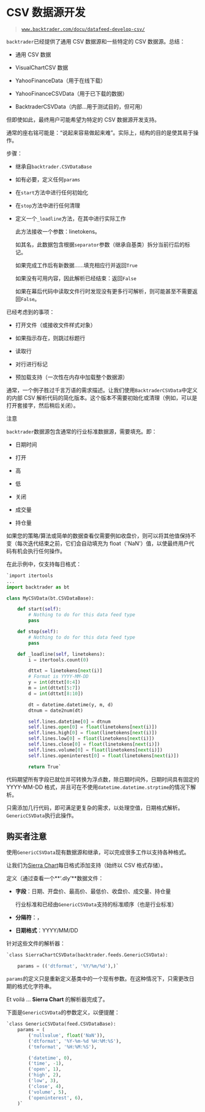 # CSV 数据源开发

> [`www.backtrader.com/docu/datafeed-develop-csv/`](https://www.backtrader.com/docu/datafeed-develop-csv/)

`backtrader`已经提供了通用 CSV 数据源和一些特定的 CSV 数据源。总结：

+   通用 CSV 数据

+   VisualChartCSV 数据

+   YahooFinanceData（用于在线下载）

+   YahooFinanceCSVData（用于已下载的数据）

+   BacktraderCSVData（内部…用于测试目的，但可用）

但即使如此，最终用户可能希望为特定的 CSV 数据源开发支持。

通常的座右铭可能是：“说起来容易做起来难”。实际上，结构的目的是使其易于操作。

步骤：

+   继承自`backtrader.CSVDataBase`

+   如有必要，定义任何`params`

+   在`start`方法中进行任何初始化

+   在`stop`方法中进行任何清理

+   定义一个`_loadline`方法，在其中进行实际工作

    此方法接收一个参数：linetokens。

    如其名，此数据包含根据`separator`参数（继承自基类）拆分当前行后的标记。

    如果完成工作后有新数据……填充相应行并返回`True`

    如果没有可用内容，因此解析已经结束：返回`False`

    如果在幕后代码中读取文件行时发现没有更多行可解析，则可能甚至不需要返回`False`。

已经考虑到的事项：

+   打开文件（或接收文件样式对象）

+   如果指示存在，则跳过标题行

+   读取行

+   对行进行标记

+   预加载支持（一次性在内存中加载整个数据源）

通常，一个例子胜过千言万语的需求描述。让我们使用`BacktraderCSVData`中定义的内部 CSV 解析代码的简化版本。这个版本不需要初始化或清理（例如，可以是打开套接字，然后稍后关闭）。

注意

`backtrader`数据源包含通常的行业标准数据源，需要填充。即：

+   日期时间

+   打开

+   高

+   低

+   关闭

+   成交量

+   持仓量

如果您的策略/算法或简单的数据查看仅需要例如收盘价，则可以将其他值保持不变（每次迭代结束之前，它们会自动填充为 float（'NaN'）值，以使最终用户代码有机会执行任何操作。

在此示例中，仅支持每日格式：

```py
`import itertools
...
import backtrader as bt

class MyCSVData(bt.CSVDataBase):

    def start(self):
        # Nothing to do for this data feed type
        pass

    def stop(self):
        # Nothing to do for this data feed type
        pass

    def _loadline(self, linetokens):
        i = itertools.count(0)

        dttxt = linetokens[next(i)]
        # Format is YYYY-MM-DD
        y = int(dttxt[0:4])
        m = int(dttxt[5:7])
        d = int(dttxt[8:10])

        dt = datetime.datetime(y, m, d)
        dtnum = date2num(dt)

        self.lines.datetime[0] = dtnum
        self.lines.open[0] = float(linetokens[next(i)])
        self.lines.high[0] = float(linetokens[next(i)])
        self.lines.low[0] = float(linetokens[next(i)])
        self.lines.close[0] = float(linetokens[next(i)])
        self.lines.volume[0] = float(linetokens[next(i)])
        self.lines.openinterest[0] = float(linetokens[next(i)])

        return True` 
```

代码期望所有字段已就位并可转换为浮点数，除日期时间外，日期时间具有固定的 YYYY-MM-DD 格式，并且可在不使用`datetime.datetime.strptime`的情况下解析。

只需添加几行代码，即可满足更复杂的需求，以处理空值，日期格式解析。`GenericCSVData`执行此操作。

## 购买者注意

使用`GenericCSVData`现有数据源和继承，可以完成很多工作以支持各种格式。

让我们为[Sierra Chart](https://www.sierrachart.com)每日格式添加支持（始终以 CSV 格式存储）。

定义（通过查看一个**‘.dly’**数据文件：

+   **字段**：日期、开盘价、最高价、最低价、收盘价、成交量、持仓量

    行业标准和已经由`GenericCSVData`支持的标准顺序（也是行业标准）

+   **分隔符**：，

+   **日期格式**：YYYY/MM/DD

针对这些文件的解析器：

```py
`class SierraChartCSVData(backtrader.feeds.GenericCSVData):

    params = (('dtformat', '%Y/%m/%d'),)` 
```

`params`的定义只是重新定义基类中的一个现有参数。在这种情况下，只需更改日期的格式化字符串。

Et voilá … **Sierra Chart** 的解析器完成了。

下面是`GenericCSVData`的参数定义，以便提醒：

```py
`class GenericCSVData(feed.CSVDataBase):
    params = (
        ('nullvalue', float('NaN')),
        ('dtformat', '%Y-%m-%d %H:%M:%S'),
        ('tmformat', '%H:%M:%S'),

        ('datetime', 0),
        ('time', -1),
        ('open', 1),
        ('high', 2),
        ('low', 3),
        ('close', 4),
        ('volume', 5),
        ('openinterest', 6),
    )` 
```
